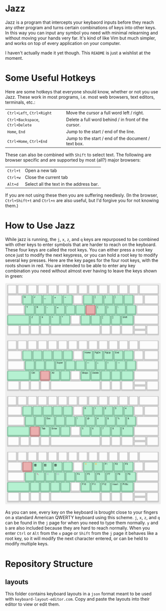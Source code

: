 # Jazz 

Jazz is a program that intercepts your keybaord inputs before they reach any other program and turns certain combinations of keys into other keys. In this way you can input any symbol you need with minimal relearning and without moving your hands very far. It's kind of like Vim but much simpler, and works on top of every application on your computer.

I haven't actually made it yet though. This `README` is just a wishlist at the moment.

# Some Useful Hotkeys

Here are some hotkeys that everyone should know, whether or not you use Jazz. These work in most programs, i.e. most web browsers, text editors, terminals, etc.:

|||
|---|---|
|`Ctrl+Left`, `Ctrl+Right`|Move the cursor a full word left / right.|
|`Ctrl+Backspace`, `Ctrl+Delete`|Delete a full word behind / in front of the cursor.|
|`Home`, `End`|Jump to the start / end of the line.|
|`Ctrl+Home`, `Ctrl+End`|Jump to the start / end of the document / text box.|

These can also be combined with `Shift` to select text. The following are browser specific and are supported by most (all?) major browsers:

|||
|---|---|
|`Ctrl+t`|Open a new tab|
|`Ctrl+w`|Close the current tab|
|`Alt+d`|Select all the text in the address bar.|

If you are not using these then you are suffering needlesly. (In the browser, `Ctrl+Shift+t` and `Ctrl+n` are also useful, but I'd forgive you for not knowing them.)

# How to Use Jazz

While jazz is running, the `j`, `x`, `z`, and `q` keys are repurposed to be combined with other keys to enter symbols that are harder to reach on the keyboard. These four keys are called the root keys. You can either press a root key once just to modify the next keypress, or you can hold a root key to modify several key presses. Here are the key pages for the four root keys, with the roots shown in red. You are intended to be able to enter any key combination you need without almost ever having to leave the keys shown in green:

![The key maps for the four root keys](layouts/pages.png)

As you can see, every key on the keyboard is brought close to your fingers on a standard American QWERTY keyboard using this scheme. `j`, `x`, `z`, and `q` can be found in the `j` page for when you need to type them normally. `y` and `b` are also included because they are hard to reach normally. When you enter `Ctrl` or `Alt` from the `x` page or `Shift` from the `j` page it behaves like a root key, so it will modify the next character entered, or can be held to modify multiple keys.

# Repository Structure

## layouts
This folder contains keyboard layouts in a `json` format meant to be used with `keyboard-layout-editor.com`. Copy and paste the layouts into their editor to view or edit them.

<!-- # Extensions and Internationalization
At the moment Jazz only works on Linux. I suspect that the best way to port it to Windows will be to rewrite it in AutoHotkey? I don't know what complications would arise in a port to Mac.

If anyone happens to like Jazz enough that they want to make a modified version either with their own extensions or with international characters, I think it would be best if we find a way to include it in this same repository and you make a pull request. That way we can keep all variations in the same place. -->
